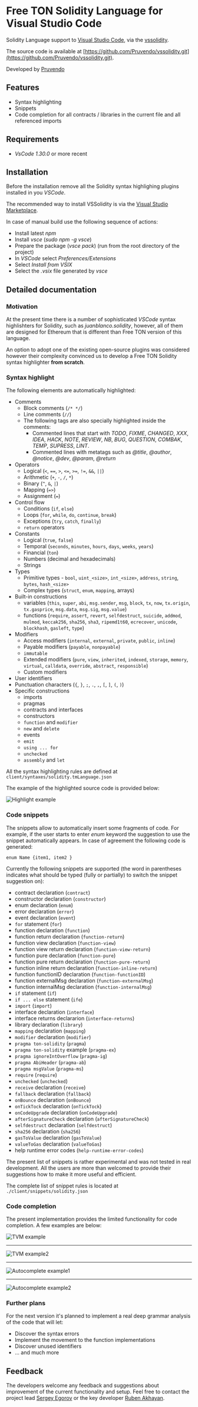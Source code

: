 # Free TON Solidity Language for Visual Studio Code
Solidity Language support to [Visual Studio Code](https://code.visualstudio.com/), via the [vssolidity](https://github.com/Pruvendo/vssolidity.git).

The source code is available at [https://github.com/Pruvendo/vssolidity.git](https://github.com/Pruvendo/vssolidity.git).

Developed by [Pruvendo](https://pruvendo.com)

## Features
* Syntax highlighting
* Snippets
* Code completion for all contracts / libraries in the current file and all referenced imports

## Requirements
* *VsCode 1.30.0* or more recent

## Installation

Before the installation remove all the Solidity syntax highlighing plugins installed in you *VSCode*.

The recommended way to install VSSolidity is via
the [Visual Studio Marketplace](https://marketplace.visualstudio.com/items?itemName=Pruvendo.vssolidity).

In case of manual build use the following sequence of actions:
* Install latest *npm*
* Install *vsce* (*sudo npm -g vsce*)
* Prepare the package (*vsce pack*) (run from the root directory of the project)
* In *VSCode* select *Preferences/Extensions*
* Select *Install from VSIX*
* Select the *.vsix* file generated by *vsce*

## Detailed documentation

### Motivation

At the present time there is a number of sophisticated *VSCode* syntax highlishters for Solidity, such as *juanblanco.solidity*, however, all of them are designed for Ethereum that is different than Free TON version of this language.

An option to adopt one of the existing open-source plugins was considered however their complexity convinced us to develop a Free TON Solidity syntax highlighter **from scratch**.


### Syntax highlight

The following elements are automatically highlighted:
- Comments
  - Block comments (`/* */`)
  - Line comments (`//`)
  - The following tags are also specially highlighted inside the comments:
    - Commented lines that start with *TODO*, *FIXME*, *CHANGED*, *XXX*, *IDEA*, *HACK*, *NOTE*, *REVIEW*, *NB*, *BUG*, *QUESTION*, *COMBAK*, *TEMP*, *SUPRESS*, *LINT*.
    - Commented lines with metatags such as *@title*, *@author*, *@notice*, *@dev*, *@param*, *@return*
- Operators
  - Logical (`<`, `==`, `>`, `<=`, `>=`, `!=`, `&&`, `||`)
  - Arithmetic (`+`, `-`, `/`, `*`)
  - Binary (`^`, `&`, `|`)
  - Mapping (`=>`)
  - Assignment (`=`)
- Control flow
  - Conditions (`if`, `else`)
  - Loops (`for`, `while`, `do`, `continue`, `break`)
  - Exceptions (`try`, `catch`, `finally`)
  - `return` operators
- Constants
  - Logical (`true`, `false`)
  - Temporal (`seconds`, `minutes`, `hours`, `days`, `weeks`, `years`)
  - Financial (`ton`)
  - Numbers (decimal and hexadecimals)
  - Strings
- Types
  - Primitive types - `bool`, `uint_<size>`, `int_<size>`, `address`, `string`, `bytes`, `hash_<size>`
  - Complex types (`struct`, `enum`, `mapping`, arrays)
- Built-in constructions
  - variables (`this`, `super`, `abi`, `msg.sender`, `msg`, `block`, `tx`, `now`, `tx.origin`, `tx.gasprice`, `msg.data`, `msg.sig`, `msg.value`)
  - functions (`require`, `assert`, `revert`, `selfdestruct`, `suicide`, `addmod`, `mulmod`, `keccak256`, `sha256`, `sha3`, `ripemd1t60`, `ecrecover`, `unicode`, `blockhash`, `gasleft`, `type`)
- Modifiers
    - Access modifiers (`internal`, `external`, `private`, `public`, `inline`)
    - Payable modifiers (`payable`, `nonpayable`)
    - `immutable`
    - Extended modifiers (`pure`, `view`, `inherited`, `indexed`, `storage`, `memory`, `virtual`, `calldata`, `override`, `abstract`, `responsible`)
    - Custom modifiers
- User identifiers
- Punctuation characters (`{`, `}`, `;`, `.`, `,`, `[`, `]`, `(`, `)`)
- Specific constructions
  - imports
  - pragmas
  - contracts and interfaces
  - constructors
  - `function` and `modifier`
  - `new` and `delete`
  - events
  - `emit`
  - `using ... for`
  - `unchecked`
  - `assembly` and `let`

All the syntax highlighting rules are defined at `client/syntaxes/solidity.tmLanguage.json`

The example of the highlighted source code is provided below:


![Highlight example](./images/screenshot1.png)

### Code snippets

The snippets allow to automatically insert some fragments of code. For example, if the user starts to enter *enum* keyword the suggestion to use the snippet automatically appears. In case of agreement the following code is generated:

````
enum Name {item1, item2 }
````

Currently the following snippets are supported (the word in parentheses indicates what should be typed (fully or partially) to switch the snippet suggestion on):

- contract declaration (`contract`)
- constructor declaration (`constructor`)
- enum declaration (`enum`)
- error declaration (`error`)
- event declaration (`event`)
- `for` statement (`for`)
- function declaration (`function`)
- function return declaration (`function-return`)
- function view declaration (`function-view`)
- function view return declaration (`function-view-return`)
- function pure declaration (`function-pure`)
- function pure return declaration (`function-pure-return`)
- function inline return declaration (`function-inline-return`)
- function functionID declaration (`function-functionID`)
- function externalMsg declaration (`function-externalMsg`)
- function internalMsg declaration (`function-internalMsg`)
- `if` statement (`if`)
- `if ... else` statement (`ife`)
- `import` (`import`)
- interface declaration (`interface`)
- interface returns declararion (`interface-returns`)
- library declaration (`library`)
- `mapping` declaration (`mapping`)
- `modifier` declaration (`modifier`)
- `pragma ton-solidity` (`pragma`)
- `pragma ton-solidity` example (`pragma-ex`)
- `pragma ignoreIntOverflow` (`pragma-ig`)
- `pragma AbiHeader` (`pragma-ab`)
- `pragma msgValue` (`pragma-ms`)
- `require` (`require`)
- `unchecked` (`unchecked`)
- `receive` declaration (`receive`)
- `fallback` declaration (`fallback`)
- `onBounce` declaration (`onBounce`)
- `onTickTock` declaration (`onTickTock`)
- `onCodeUpgrade` declaration (`onCodeUpgrade`)
- `afterSignatureCheck` declaration (`afterSignatureCheck`)
- `selfdestruct` declaration (`selfdestruct`)
- `sha256` declaration (`sha256`)
- `gasToValue` declaration (`gasToValue`)
- `valueToGas` declaration (`valueToGas`)
- help runtime error codes (`help-runtime-error-codes`)


The present list of snippets is rather experimental and was not tested in real development. All the users are more than welcomed to provide their suggestions how to make it more useful and efficient.

The complete list of snippet rules is located at `./client/snippets/solidity.json`

### Code completion

The present implementation provides the limited functionality for code completion. A few examples are below:

![TVM example](./images/screenshot2.png)

--------------


![TVM example2](./images/screenshot3.png)

--------------

![Autocomplete example1](./images/screenshot4.jpg)

--------------

![Autocomplete example2](./images/screenshot5.jpg)

### Further plans

For the next version it's planned to implement a real deep grammar analysis of the code that will let:
- Discover the syntax errors
- Implement the movement to the function implementations
- Discover unused identifiers
- ... and much more

## Feedback

The developers welcome any feedback and suggestions about improvement of the current functionality and setup. Feel free to contact the project lead [Sergey Egorov](https://t.me/SergeyEgorovSPb) or the key developer [Ruben Akhayan](https://t.me/RubenA).

